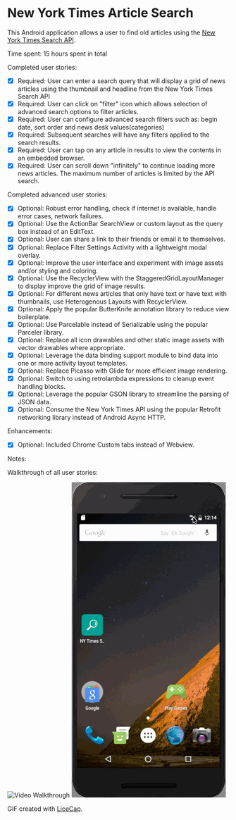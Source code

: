 # New York Times Article Search

This Android application allows a user to find old articles using the [New York Times Search API](http://developer.nytimes.com/docs/read/article_search_api_v2). 

Time spent: 15 hours spent in total

Completed user stories:

 * [x] Required: User can enter a search query that will display a grid of news articles using the thumbnail and headline from the New York Times Search API
 * [x] Required: User can click on "filter" icon which allows selection of advanced search options to filter articles.
 * [x] Required: User can configure advanced search filters such as: begin date, sort order and news desk values(categories)
 * [x] Required: Subsequent searches will have any filters applied to the search results. 
 * [x] Required: User can tap on any article in results to view the contents in an embedded browser.
 * [x] Required: User can scroll down "infinitely" to continue loading more news articles. The maximum number of articles is limited by the API search.
 
Completed advanced user stories:

 * [x] Optional: Robust error handling, check if internet is available, handle error cases, network failures.
 * [x] Optional: Use the ActionBar SearchView or custom layout as the query box instead of an EditText.
 * [x] Optional: User can share a link to their friends or email it to themselves.
 * [x] Optional: Replace Filter Settings Activity with a lightweight modal overlay.
 * [x] Optional: Improve the user interface and experiment with image assets and/or styling and coloring.
 * [x] Optional: Use the RecyclerView with the StaggeredGridLayoutManager to display improve the grid of image results.
 * [x] Optional: For different news articles that only have text or have text with thumbnails, use Heterogenous Layouts with RecyclerView.
 * [x] Optional: Apply the popular ButterKnife annotation library to reduce view boilerplate.
 * [x] Optional: Use Parcelable instead of Serializable using the popular Parceler library. 
 * [x] Optional: Replace all icon drawables and other static image assets with vector drawables where appropriate.
 * [x] Optional: Leverage the data binding support module to bind data into one or more activity layout templates.
 * [x] Optional: Replace Picasso with Glide for more efficient image rendering.
 * [x] Optional: Switch to using retrolambda expressions to cleanup event handling blocks.
 * [x] Optional: Leverage the popular GSON library to streamline the parsing of JSON data.
 * [x] Optional: Consume the New York Times API using the popular Retrofit networking library instead of Android Async HTTP.
 
 Enhancements:
 
 * [x] Optional: Included Chrome Custom tabs instead of Webview.

 
Notes:


Walkthrough of all user stories:

![Video Walkthrough](nytimes_news_search.gif)
![Offline demo](nytimes_news_search_offline.gif)



GIF created with [LiceCap](http://www.cockos.com/licecap/).
